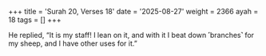 +++
title = 'Surah 20, Verses 18'
date = '2025-08-27'
weight = 2366
ayah = 18
tags = []
+++

He replied, “It is my staff! I lean on it, and with it I beat down ˹branches˺ for my sheep, and I have other uses for it.”